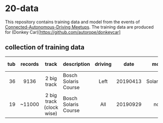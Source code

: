 # 20-data

This repository contains training data and model from the events of [Connected-Autonomous-Driving Meetups](https://www.meetup.com/Connected-Autonomous-Driving/).
The training data are produced for (Donkey Car)[https://github.com/autorope/donkeycar]

## collection of training data

| tub             | records | track                   | description          | driving   | date     | model      | data quality    |
|----------------:|:-------:|:-----------------------:|:---------------------|:---------:|:--------:|:----------:|:--------------:|
| 36              |    9136 | 2 big track             | Bosch Solaris Course | Left      | 20190413 | Solaris2.h5 | [tubhist](https://github.com/connected-autonomous-mobilty/20-data/blob/master/images/tubhist_tub_36_19-04-13.png)|
| 19              |  ~11000 | 2 big track (clock wise)| Bosch Solaris Course | All       | 20190929 | none        | none |
